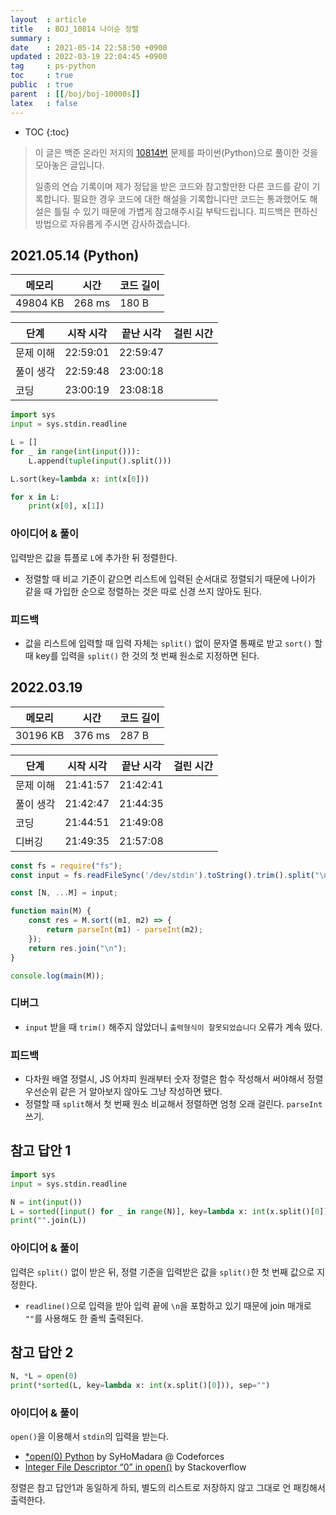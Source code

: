```yaml
---
layout  : article
title   : BOJ_10814 나이순 정렬
summary : 
date    : 2021-05-14 22:58:50 +0900
updated : 2022-03-19 22:04:45 +0900
tag     : ps-python
toc     : true
public  : true
parent  : [[/boj/boj-10000s]]
latex   : false
---
```

* TOC
{:toc}

> 이 글은 백준 온라인 저지의 [10814번](https://www.acmicpc.net/problem/10814) 문제를 파이썬(Python)으로 풀이한 것을 모아놓은 글입니다.
>
> 일종의 연습 기록이며 제가 정답을 받은 코드와 참고할만한 다른 코드를 같이 기록합니다. 필요한 경우 코드에 대한 해설을 기록합니다만 코드는 통과했어도 해설은 틀릴 수 있기 때문에 가볍게 참고해주시길 부탁드립니다. 피드백은 편하신 방법으로 자유롭게 주시면 감사하겠습니다.

## 2021.05.14 (Python)

| 메모리    | 시간   | 코드 길이 |
| --------- | -----  | --------- |
| 49804 KB  | 268 ms | 180 B     |

| 단계      | 시작 시각 | 끝난 시각 | 걸린 시간 |
| --------- | --------- | --------- | --------- |
| 문제 이해 | 22:59:01  | 22:59:47  |           |
| 풀이 생각 | 22:59:48  | 23:00:18  |           |
| 코딩      | 23:00:19  | 23:08:18  |           |

```python
import sys
input = sys.stdin.readline

L = []
for _ in range(int(input())):
    L.append(tuple(input().split()))

L.sort(key=lambda x: int(x[0]))

for x in L:
    print(x[0], x[1])
```

### 아이디어 & 풀이

입력받은 값을 튜플로 `L`에 추가한 뒤 정렬한다.

* 정렬할 때 비교 기준이 같으면 리스트에 입력된 순서대로 정렬되기 때문에 나이가 같을 때 가입한 순으로 정렬하는 것은 따로 신경 쓰지 않아도 된다.

### 피드백

* 값을 리스트에 입력할 때 입력 자체는 `split()` 없이 문자열 통째로 받고 `sort()` 할 때 key를 입력을 `split()` 한 것의 첫 번째 원소로 지정하면 된다.

## 2022.03.19

| 메모리    | 시간   | 코드 길이 |
| --------- | -----  | --------- |
| 30196 KB  | 376 ms | 287 B     |

| 단계      | 시작 시각 | 끝난 시각 | 걸린 시간 |
| --------- | --------- | --------- | --------- |
| 문제 이해 | 21:41:57  | 21:42:41  |           |
| 풀이 생각 | 21:42:47  | 21:44:35  |           |
| 코딩      | 21:44:51  | 21:49:08  |           |
| 디버깅    | 21:49:35  | 21:57:08  |           |

```js
const fs = require("fs");
const input = fs.readFileSync('/dev/stdin').toString().trim().split("\n");

const [N, ...M] = input;

function main(M) {
    const res = M.sort((m1, m2) => {
        return parseInt(m1) - parseInt(m2);
    });
    return res.join("\n");
}

console.log(main(M));
```

### 디버그

* `input` 받을 때 `trim()` 해주지 않았더니 `출력형식이 잘못되었습니다` 오류가 계속 떴다.

### 피드백

* 다차원 배열 정렬시, JS 어차피 원래부터 숫자 정렬은 함수 작성해서 써야해서 정렬 우선순위 같은 거 알아보지 않아도 그냥 작성하면 됐다.
* 정렬할 때 `split`해서 첫 번째 원소 비교해서 정렬하면 엄청 오래 걸린다. `parseInt` 쓰기.

## 참고 답안 1

```python
import sys
input = sys.stdin.readline

N = int(input())
L = sorted([input() for _ in range(N)], key=lambda x: int(x.split()[0]))
print("".join(L))
```

### 아이디어 & 풀이

입력은 `split()` 없이 받은 뒤, 정렬 기준을 입력받은 값을 `split()`한 첫 번째 값으로 지정한다.

* `readline()`으로 입력을 받아 입력 끝에 `\n`을 포함하고 있기 때문에 join 매개로 `""`를 사용해도 한 줄씩 출력된다.

## 참고 답안 2

```python
N, *L = open(0)
print(*sorted(L, key=lambda x: int(x.split()[0])), sep="")
```

### 아이디어 & 풀이

`open()`을 이용해서 `stdin`의 입력을 받는다.

* [*open(0) Python](https://codeforces.com/blog/entry/83327) by SyHoMadara @ Codeforces
* [Integer File Descriptor “0” in open()](https://stackoverflow.com/questions/53898231/integer-file-descriptor-0-in-open) by Stackoverflow

정렬은 참고 답안1과 동일하게 하되, 별도의 리스트로 저장하지 않고 그대로 언 패킹해서 출력한다.
